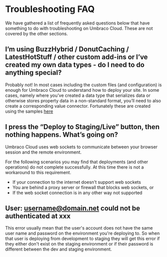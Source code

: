 
# Troubleshooting FAQ
We have gathered a list of frequently asked questions below that have something to do with troubleshooting on Umbraco Cloud. These are not covered by the other sections.

## I’m using BuzzHybrid / DonutCaching / LatestHotStuff / other custom add-ins or I’ve created my own data types - do I need to do anything special?

Probably not! In most cases including the custom files (and configuration) is enough for Umbraco Cloud to understand how to deploy your site.  In some cases, namely where you’ve created a data type that serializes data or otherwise stores property data in a non-standard format, you’ll need to also create a corresponding value connector.  Fortunately these are created using the samples [here](https://github.com/umbraco/Umbraco.Deploy.ValueConnectors)


## I press the “Deploy to Staging/Live” button, then nothing happens.  What’s going on?

Umbraco Cloud uses web sockets to communicate between your browser session and the remote environment.

For the following scenarios you may find that deployments (and other operations) do not complete successfully. At this time there is not a workaround to this requirement.
* If your connection to the internet doesn’t support web sockets
* You are behind a proxy server or firewall that blocks web sockets, or
* If the web socket connection is in any other way not supported

## User: username@domain.net could not be authenticated at xxx

This error usually mean that the user's account does not have the same user name and password on the environment you're deploying to. So when that user is deploying from development to staging they will get this error if they either don't exist on the staging environment or if their password is different between the dev and staging environment.
